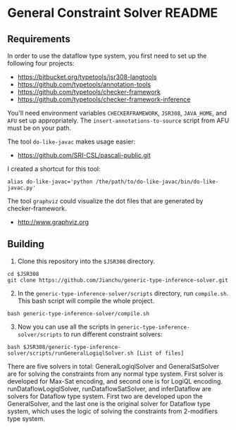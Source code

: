 General Constraint Solver README
================================

Requirements
------------

In order to use the dataflow type system, you first need to set up the
following four projects:

- https://bitbucket.org/typetools/jsr308-langtools
- https://github.com/typetools/annotation-tools
- https://github.com/typetools/checker-framework
- https://github.com/typetools/checker-framework-inference

You'll need environment variables `CHECKERFRAMEWORK`, `JSR308`,
`JAVA_HOME`, and `AFU` set up appropriately.
The `insert-annotations-to-source` script from AFU must be on your path.

The tool `do-like-javac` makes usage easier:

- https://github.com/SRI-CSL/pascali-public.git                                        

I created a shortcut for this tool:

```
alias do-like-javac='python /the/path/to/do-like-javac/bin/do-like-javac.py'
```

The tool `graphviz` could visualize the dot files that are generated by checker-framework.

- http://www.graphviz.org


Building
--------

1. Clone this repository into the `$JSR308` directory.

  ```
  cd $JSR308
  git clone https://github.com/Jianchu/generic-type-inference-solver.git
  ```

2. In the `generic-type-inference-solver/scripts` directory, run
`compile.sh`. This bash script will compile the whole project. 

  ```
  bash generic-type-inference-solver/compile.sh
  ```

3. Now you can use all the scripts in `generic-type-inference-solver/scripts` 
to run different constraint solvers:

  ```
  bash $JSR308/generic-type-inference-solver/scripts/runGeneralLogiqlSolver.sh [List of files]
  ```

  There are five solvers in total:
  GeneralLogiqlSolver and GeneralSatSolver are for solving the constraints from any normal type system. First solver is developed for Max-Sat encoding, and second one is for LogiQL encoding.
  runDataflowLogiqlSolver, runDataflowSatSolver, and inferDataflow are solvers for Dataflow type system. First two are developed upon the GeneralSolver, and the last one is the original solver for Dataflow type system, which uses the logic of solving the constraints from 2-modifiers type system.
